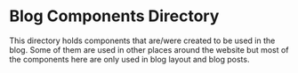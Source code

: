 # Blog Components Directory

This directory holds components that are/were created to be used in the blog. Some of them are used in other places around the website but most of the components here are only used in blog layout and blog posts.
